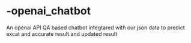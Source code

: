 # -openai_chatbot
An openai API QA based chatbot integtared with our json data to predict excat and accurate result and updated result
